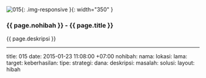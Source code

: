 ![015](/static/img/hibahcms/015.png){: .img-responsive }{: width="350" }

### {{ page.nohibah }} - {{ page.title }}

{{ page.deskripsi }}

---
title: 015
date: 2015-01-23 11:08:00 +07:00
nohibah:
nama:
lokasi:
lama:
target:
keberhasilan:
tipe:
strategi:
dana:
deskripsi:
masalah:
solusi:
layout: hibah
